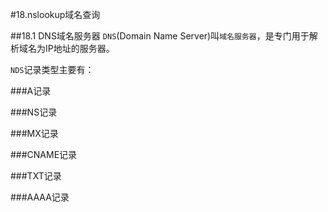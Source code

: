 #18.nslookup域名查询

##18.1 DNS域名服务器
`DNS`(Domain Name Server)叫`域名服务器`，是专门用于解析域名为IP地址的服务器。

`NDS`记录类型主要有：

###A记录

###NS记录

###MX记录

###CNAME记录

###TXT记录

###AAAA记录

